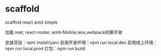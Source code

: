 # scaffold
scaffold react antd simple

加载 reat, react-router, antd-Mobile,less,webpack的脚手架

安装项目：npm install/yarn
启用开发环境：npm run local.dev
启用线上环境：npm run local.prod
打包：npm run build
